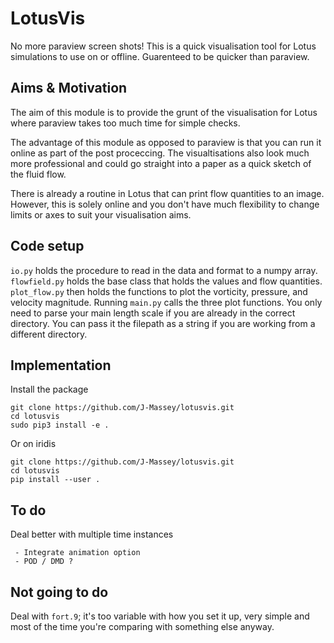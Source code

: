 # LotusVis
No more paraview screen shots! This is a quick visualisation tool for Lotus simulations to use on or offline. Guarenteed to be quicker than paraview.

## Aims & Motivation
The aim of this module is to provide the grunt of the visualisation for Lotus where paraview takes too much time for simple checks.

The advantage of this module as opposed to paraview is that you can run it online as part of the post proceccing. The visualtisations also look much more professional and could go straight into a paper as a quick sketch of the fluid flow.

There is already a routine in Lotus that can print flow quantities to an image. However, this is solely online and you don't have much flexibility to change limits or axes to suit your visualisation aims.

## Code setup
`io.py` holds the procedure to read in the data and format to a numpy array. `flowfield.py` holds the base class that holds the values and flow quantities. `plot_flow.py` then holds the functions to plot the vorticity, pressure, and velocity magnitude.
Running `main.py` calls the three plot functions. You only need to parse your main length scale if you are already in the correct directory. You can pass it the filepath as a string if you are working from a different directory.

## Implementation
Install the package

	git clone https://github.com/J-Massey/lotusvis.git
	cd lotusvis
	sudo pip3 install -e .
	
Or on iridis

	git clone https://github.com/J-Massey/lotusvis.git
	cd lotusvis
	pip install --user .

## To do
Deal better with multiple time instances

	 - Integrate animation option
	 - POD / DMD ?
	 
## Not going to do
Deal with `fort.9`; it's too variable with how you set it up, very simple and most of the time you're comparing with something else anyway.
